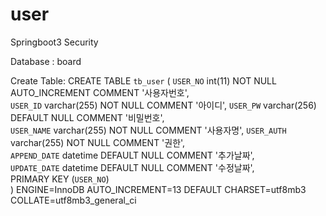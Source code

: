 # user
Springboot3 Security

Database : board

Create Table: 
CREATE TABLE `tb_user` (
  `USER_NO` int(11) NOT NULL AUTO_INCREMENT COMMENT '사용자번호',  
  `USER_ID` varchar(255) NOT NULL COMMENT '아이디',
  `USER_PW` varchar(256) DEFAULT NULL COMMENT '비밀번호',  
  `USER_NAME` varchar(255) NOT NULL COMMENT '사용자명',
  `USER_AUTH` varchar(255) NOT NULL COMMENT '권한',  
  `APPEND_DATE` datetime DEFAULT NULL COMMENT '추가날짜',  
  `UPDATE_DATE` datetime DEFAULT NULL COMMENT '수정날짜',  
  PRIMARY KEY (`USER_NO`)    
) ENGINE=InnoDB AUTO_INCREMENT=13 DEFAULT CHARSET=utf8mb3 COLLATE=utf8mb3_general_ci
